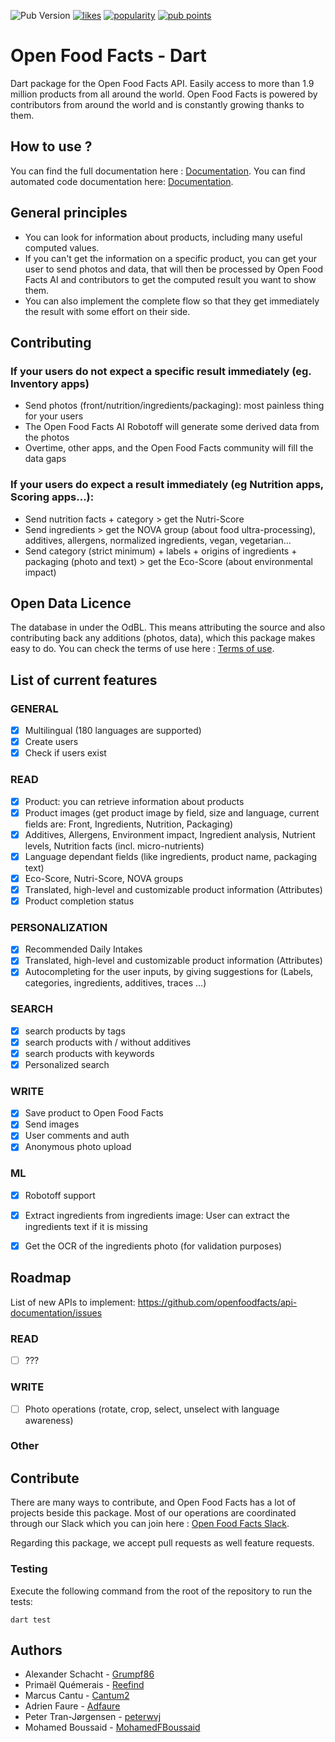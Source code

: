 ![Pub Version](https://img.shields.io/pub/v/openfoodfacts?&colorB=green)
[![likes](https://badges.bar/openfoodfacts/likes)](https://pub.dev/packages/openfoodfacts/score)
[![popularity](https://badges.bar/openfoodfacts/popularity)](https://pub.dev/packages/openfoodfacts/score)
[![pub points](https://badges.bar/openfoodfacts/pub%20points)](https://pub.dev/packages/openfoodfacts/score)

# Open Food Facts - Dart
Dart package for the Open Food Facts API. Easily access to more than 1.9 million products from all around the world.
Open Food Facts is powered by contributors from around the world and is constantly growing thanks to them.

## How to use ?
You can find the full documentation here : [Documentation](https://github.com/openfoodfacts/openfoodfacts-dart/blob/master/DOCUMENTATION.md).
You can find automated code documentation here:  [Documentation](https://openfoodfacts.github.io/openfoodfacts-dart/).

## General principles
- You can look for information about products, including many useful computed values. 
- If you can't get the information on a specific product, you can get your user to send photos and data, that will then be processed by Open Food Facts AI and contributors to get the computed result you want to show them.
- You can also implement the complete flow so that they get immediately the result with some effort on their side.

## Contributing 

### If your users do not expect a specific result immediately (eg. Inventory apps)
- Send photos (front/nutrition/ingredients/packaging): most painless thing for your users
- The Open Food Facts AI Robotoff will generate some derived data from the photos
- Overtime, other apps, and the Open Food Facts community will fill the data gaps

### If your users do expect a result immediately (eg Nutrition apps, Scoring apps…):
- Send nutrition facts + category > get the Nutri-Score
- Send ingredients > get the NOVA group (about food ultra-processing), additives, allergens, normalized ingredients, vegan, vegetarian…
- Send category (strict minimum) + labels + origins of ingredients + packaging (photo and text) > get the Eco-Score (about environmental impact)

## Open Data Licence
The database in under the OdBL. This means attributing the source and also contributing back any additions (photos, data), which this package makes easy to do.
You can check the terms of use here : [Terms of use](https://world.openfoodfacts.org/terms-of-use).

## List of current features

### GENERAL
- [x] Multilingual (180 languages are supported)
- [x] Create users
- [x] Check if users exist   

### READ
- [x] Product: you can retrieve information about products
- [x] Product images (get product image by field, size and language, current fields are: Front, Ingredients, Nutrition, Packaging)
- [x] Additives, Allergens, Environment impact, Ingredient analysis, Nutrient levels, Nutrition facts (incl. micro-nutrients)
- [x] Language dependant fields (like ingredients, product name, packaging text)
- [x] Eco-Score, Nutri-Score, NOVA groups
- [x] Translated, high-level and customizable product information (Attributes)
- [x] Product completion status

### PERSONALIZATION
- [x] Recommended Daily Intakes
- [x] Translated, high-level and customizable product information (Attributes)
- [x] Autocompleting for the user inputs, by giving suggestions for (Labels, categories, ingredients, additives, traces ...)

### SEARCH
- [x] search products by tags
- [x] search products with / without additives
- [x] search products with keywords
- [x] Personalized search

### WRITE
- [x] Save product to Open Food Facts 
- [x] Send images
- [x] User comments and auth
- [x] Anonymous photo upload

### ML
- [x] Robotoff support
- [x] Extract ingredients from ingredients image: User can extract the ingredients text if it is missing
- [x] Get the OCR of the ingredients photo (for validation purposes)


## Roadmap
List of new APIs to implement: https://github.com/openfoodfacts/api-documentation/issues

### READ
- [ ] ???

### WRITE
- [ ] Photo operations (rotate, crop, select, unselect with language awareness)

### Other

## Contribute
There are many ways to contribute, and Open Food Facts has a lot of projects beside this package.
Most of our operations are coordinated through our Slack which you can join here : [Open Food Facts Slack](https://openfoodfacts.slack.com).

Regarding this package, we accept pull requests as well feature requests.

### Testing

Execute the following command from the root of the repository to run the tests:

```
dart test
```


## Authors
* Alexander Schacht - [Grumpf86](https://github.com/Grumpf86)
* Primaël Quémerais - [Reefind](https://gitlab.com/Reefind)
* Marcus Cantu - [Cantum2](https://github.com/Cantum2)
* Adrien Faure - [Adfaure](https://github.com/adfaure)
* Peter Tran-Jørgensen - [peterwvj](https://github.com/peterwvj)
* Mohamed Boussaid - [MohamedFBoussaid](https://github.com/MohamedFBoussaid)
